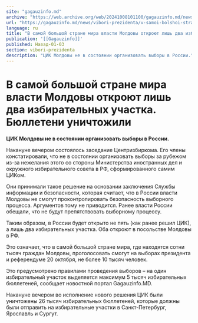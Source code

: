 ```yaml
---
site: "gagauzinfo.md"
archive: "https://web.archive.org/web/20241008101100/gagauzinfo.md/news/vibori-prezidenta/v-samoi-bolshoi-strane-mira-vlasti-moldovi-otkroyut-lish-dva-izbiratelnih-uchastka"
url: "https://gagauzinfo.md/news/vibori-prezidenta/v-samoi-bolshoi-strane-mira-vlasti-moldovi-otkroyut-lish-dva-izbiratelnih-uchastka"
language: ru
title: "В самой большой стране мира власти Молдовы откроют лишь два избирательных участка. Бюллетени уничтожили"
publication: '[[Gagauzinfo]]'
published: Назад-01-03
section: vibori-prezidenta
description: "ЦИК Молдовы не в состоянии организовать выборы в России."
---
```


# В самой большой стране мира власти Молдовы откроют лишь два избирательных участка. Бюллетени уничтожили

**ЦИК Молдовы не в состоянии организовать выборы в России.**

Накануне вечером состоялось заседание Центризбиркома. Его члены констатировали, что не в состоянии организовать выборы за рубежом из-за нежелания этого со стороны Министерства иностранных дел и окружного избирательного совета в РФ, сформированного самим ЦИКом.

Они принимали такое решение на основании заключения Службы информации и безопасности, которая считает, что в России власти Молдовы не смогут проконтролировать безопасность выборного процесса. Аргументов тому не приводится. Ранее власти России обещали, что не будут препятствовать выборному процессу.

Таким образом, в России будет открыто не пять (как ранее решил ЦИК), а лишь два избирательных участка. Оба откроют в посольстве Молдовы в РФ.

Это означает, что в самой большой стране мира, где находятся сотни тысяч граждан Молдовы, проголосовать смогут на выборах президента и референдуме 20 октября, не более 10 тысяч человек.

Это предусмотрено правилами проведения выборов – на один избирательный участок выделяется максимум 5 тысяч избирательных бюллетеней, сообщает новостной портал Gagauzinfo.MD.

Накануне вечером во исполнение нового решения ЦИК были уничтожены 26 тысяч избирательных бюллетеней, которые должны были отправить на избирательные участки в Санкт-Петербург, Ярославль и Сургут.